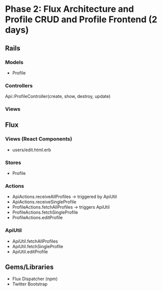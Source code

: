 # Phase 2: Flux Architecture and Profile CRUD and Profile Frontend (2 days)

## Rails
### Models
* Profile

### Controllers
Api::ProfileController(create, show, destroy, update)

### Views

## Flux
### Views (React Components)

* users/edit.html.erb

### Stores
* Profile

### Actions
* ApiActions.receiveAllProfiles -> triggered by ApiUtil
* ApiActions.receiveSingleProfile
* ProfileActions.fetchAllProfiles -> triggers ApiUtil
* ProfileActions.fetchSingleProfile
* ProfileActions.editProfile

### ApiUtil
* ApiUtil.fetchAllProfiles
* ApiUtil.fetchSingleProfile
* ApiUtil.editProfile

## Gems/Libraries
* Flux Dispatcher (npm)
* Twitter Bootstrap